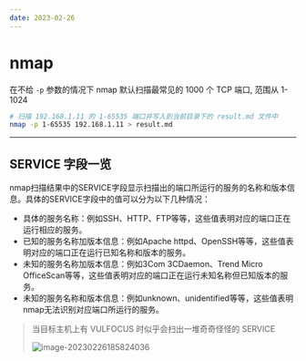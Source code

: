 ```yaml
---
date: 2023-02-26
---
```


# nmap

在不给 `-p` 参数的情况下 nmap 默认扫描最常见的 1000 个 TCP 端口, 范围从 1-1024

```bash
# 扫描 192.168.1.11 的 1-65535 端口并写入到当前目录下的 result.md 文件中
nmap -p 1-65535 192.168.1.11 > result.md
```

----

## SERVICE 字段一览

nmap扫描结果中的SERVICE字段显示扫描出的端口所运行的服务的名称和版本信息。具体的SERVICE字段中的值可以分为以下几种情况：

- 具体的服务名称：例如SSH、HTTP、FTP等等，这些值表明对应的端口正在运行相应的服务。
- 已知的服务名称加版本信息：例如Apache httpd、OpenSSH等等，这些值表明对应的端口正在运行已知名称和版本的服务。
- 未知的服务名称加版本信息：例如3Com 3CDaemon、Trend Micro OfficeScan等等，这些值表明对应的端口正在运行未知名称但已知版本的服务。
- 未知的服务名称和版本信息：例如unknown、unidentified等等，这些值表明nmap无法识别对应端口所运行的服务。

> 当目标主机上有 VULFOCUS 时似乎会扫出一堆奇奇怪怪的 SERVICE
>
> ![image-20230226185824036](http://cdn.ayusummer233.top/DailyNotes/202302261858978.png)
